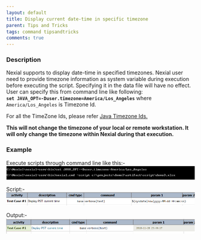 ```yaml
---
layout: default
title: Display current date-time in specific timezone
parent: Tips and Tricks
tags: command tipsandtricks
comments: true
---
```


### Description
Nexial supports to display date-time in specified timezones. Nexial user need to provide timezone information as system 
variable during execution before executing the script. Specifying it in the data file will have no effect. User can specify
this from command line like following:<br>
**```set JAVA_OPT=-Duser.timezone=America/Los_Angeles```** where `America/Los_Angeles` is Timezone Id.

For all the TimeZone Ids, please refer [Java Timezone Ids.](https://garygregory.wordpress.com/2013/06/18/what-are-the-java-timezone-ids/)

**This will not change the timezone of your local or remote workstation. It will only change the timezone within Nexial during that execution.**

### Example
Execute scripts through command line like this:-<br>
![](image/DisplayCurrentTimeInSpecificTimeZone_01.png)

Script:-<br>
![](image/DisplayCurrentTimeInSpecificTimeZone_02.png)

Output:-<br>
![](image/DisplayCurrentTimeInSpecificTimeZone_03.png)